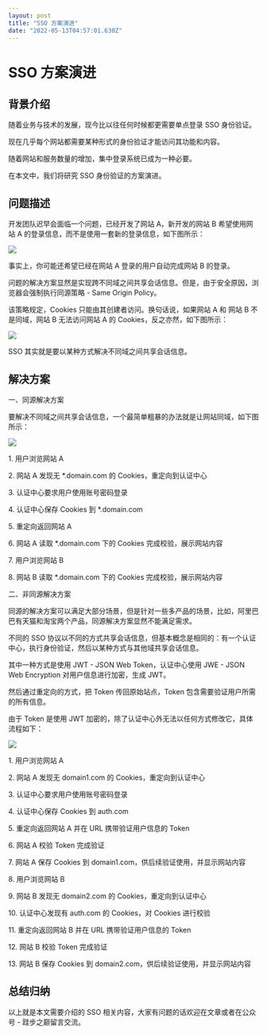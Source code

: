 ```yaml
---
layout: post
title: "SSO 方案演进"
date: "2022-05-13T04:57:01.630Z"
---
```

SSO 方案演进
========

背景介绍
----

随着业务与技术的发展，现今比以往任何时候都更需要单点登录 SSO 身份验证。

现在几乎每个网站都需要某种形式的身份验证才能访问其功能和内容。

随着网站和服务数量的增加，集中登录系统已成为一种必要。

在本文中，我们将研究 SSO 身份验证的方案演进。

问题描述
----

开发团队迟早会面临一个问题，已经开发了网站 A，新开发的网站 B 希望使用网站 A 的登录信息，而不是使用一套新的登录信息，如下图所示：

![](https://img2022.cnblogs.com/blog/182190/202205/182190-20220512123159595-288399328.png)

事实上，你可能还希望已经在网站 A 登录的用户自动完成网站 B 的登录。

问题的解决方案显然是实现跨不同域之间共享会话信息。但是，由于安全原因，浏览器会强制执行同源策略 - Same Origin Policy。

该策略规定，Cookies 只能由其创建者访问。换句话说，如果网站 A 和 网站 B 不是同域，网站 B 无法访问网站 A 的 Cookies，反之亦然，如下图所示：

![](https://img2022.cnblogs.com/blog/182190/202205/182190-20220512123230664-1834930843.png)

SSO 其实就是要以某种方式解决不同域之间共享会话信息。

解决方案
----

一、同源解决方案

要解决不同域之间共享会话信息，一个最简单粗暴的办法就是让网站同域，如下图所示：

![](https://img2022.cnblogs.com/blog/182190/202205/182190-20220512203953996-1627842602.png)

1\. 用户浏览网站 A

2\. 网站 A 发现无 \*.domain.com 的 Cookies，重定向到认证中心

3. 认证中心要求用户使用账号密码登录

4. 认证中心保存 Cookies 到 \*.domain.com

5. 重定向返回网站 A

6\. 网站 A 读取 \*.domain.com 下的 Cookies 完成校验，展示网站内容

7\. 用户浏览网站 B

8\. 网站 B 读取 \*.domain.com 下的 Cookies 完成校验，展示网站内容

二、非同源解决方案

同源的解决方案可以满足大部分场景，但是针对一些多产品的场景，比如，阿里巴巴有天猫和淘宝两个产品，同源解决方案显然不能满足需求。

不同的 SSO 协议以不同的方式共享会话信息，但基本概念是相同的：有一个认证中心，执行身份验证，然后以某种方式与其他域共享会话信息。

其中一种方式是使用 JWT - JSON Web Token，认证中心使用 JWE - JSON Web Encryption 对用户信息进行加密，生成 JWT。

然后通过重定向的方式，把 Token 传回原始站点，Token 包含需要验证用户所需的所有信息。

由于 Token 是使用 JWT 加密的，除了认证中心外无法以任何方式修改它，具体流程如下：

![](https://img2022.cnblogs.com/blog/182190/202205/182190-20220512150844581-808784105.png)

1\. 用户浏览网站 A

2\. 网站 A 发现无 domain1.com 的 Cookies，重定向到认证中心

3. 认证中心要求用户使用账号密码登录

4. 认证中心保存 Cookies 到 auth.com

5. 重定向返回网站 A 并在 URL 携带验证用户信息的 Token

6\. 网站 A 校验 Token 完成验证

7\. 网站 A 保存 Cookies 到 domain1.com，供后续验证使用，并显示网站内容

8. 用户浏览网站 B

9. 网站 B 发现无 domain2.com 的 Cookies，重定向到认证中心

10\. 认证中心发现有 auth.com 的 Cookies，对 Cookies 进行校验

11. 重定向返回网站 B 并在 URL 携带验证用户信息的 Token

12. 网站 B 校验 Token 完成验证

13. 网站 B 保存 Cookies 到 domain2.com，供后续验证使用，并显示网站内容

总结归纳
----

以上就是本文需要介绍的 SSO 相关内容，大家有问题的话欢迎在文章或者在公众号 - 跬步之巅留言交流。